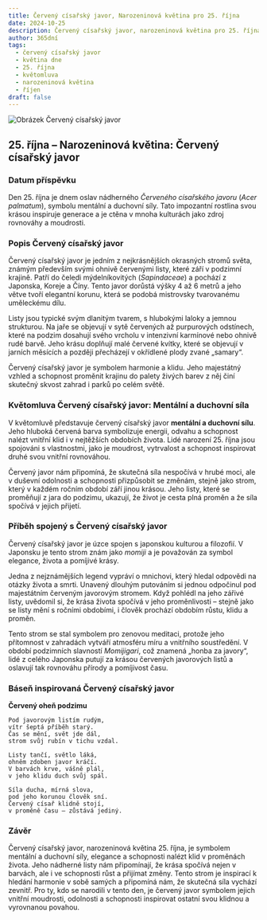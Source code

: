 ```yaml
---
title: Červený císařský javor, Narozeninová květina pro 25. října
date: 2024-10-25
description: Červený císařský javor, narozeninová květina pro 25. října, je symbolem Mentální a duchovní síla. Objevte její jedinečný význam, fascinující příběhy a poezii, která oslavuje její krásu.
author: 365dní
tags:
  - červený císařský javor
  - květina dne
  - 25. října
  - květomluva
  - narozeninová květina
  - říjen
draft: false
---
```


![Obrázek Červený císařský javor](https://cdn.pixabay.com/photo/2016/12/22/03/34/red-leaves-1924443_1280.jpg#center)


## 25. října – Narozeninová květina: Červený císařský javor

### Datum příspěvku

Den 25. října je dnem oslav nádherného _Červeného císařského javoru_ (_Acer palmatum_), symbolu mentální a duchovní síly. Tato impozantní rostlina svou krásou inspiruje generace a je ctěna v mnoha kulturách jako zdroj rovnováhy a moudrosti.

### Popis Červený císařský javor

Červený císařský javor je jedním z nejkrásnějších okrasných stromů světa, známým především svými ohnivě červenými listy, které září v podzimní krajině. Patří do čeledi mýdelníkovitých (_Sapindaceae_) a pochází z Japonska, Koreje a Číny. Tento javor dorůstá výšky 4 až 6 metrů a jeho větve tvoří elegantní korunu, která se podobá mistrovsky tvarovanému uměleckému dílu.

Listy jsou typické svým dlanitým tvarem, s hlubokými laloky a jemnou strukturou. Na jaře se objevují v sytě červených až purpurových odstínech, které na podzim dosahují svého vrcholu v intenzivní karmínové nebo ohnivě rudé barvě. Jeho krásu doplňují malé červené kvítky, které se objevují v jarních měsících a později přecházejí v okřídlené plody zvané „samary“.

Červený císařský javor je symbolem harmonie a klidu. Jeho majestátný vzhled a schopnost proměnit krajinu do palety živých barev z něj činí skutečný skvost zahrad i parků po celém světě.

### Květomluva Červený císařský javor: Mentální a duchovní síla

V květomluvě představuje červený císařský javor **mentální a duchovní sílu**. Jeho hluboká červená barva symbolizuje energii, odvahu a schopnost nalézt vnitřní klid i v nejtěžších obdobích života. Lidé narození 25. října jsou spojováni s vlastnostmi, jako je moudrost, vytrvalost a schopnost inspirovat druhé svou vnitřní rovnováhou.

Červený javor nám připomíná, že skutečná síla nespočívá v hrubé moci, ale v duševní odolnosti a schopnosti přizpůsobit se změnám, stejně jako strom, který v každém ročním období září jinou krásou. Jeho listy, které se proměňují z jara do podzimu, ukazují, že život je cesta plná proměn a že síla spočívá v jejich přijetí.

### Příběh spojený s Červený císařský javor

Červený císařský javor je úzce spojen s japonskou kulturou a filozofií. V Japonsku je tento strom znám jako _momiji_ a je považován za symbol elegance, života a pomíjivé krásy.

Jedna z nejznámějších legend vypráví o mnichovi, který hledal odpovědi na otázky života a smrti. Unavený dlouhým putováním si jednou odpočinul pod majestátním červeným javorovým stromem. Když pohlédl na jeho zářivé listy, uvědomil si, že krása života spočívá v jeho proměnlivosti – stejně jako se listy mění s ročními obdobími, i člověk prochází obdobím růstu, klidu a proměn.

Tento strom se stal symbolem pro zenovou meditaci, protože jeho přítomnost v zahradách vytváří atmosféru míru a vnitřního soustředění. V období podzimních slavností _Momijigari_, což znamená „honba za javory“, lidé z celého Japonska putují za krásou červených javorových listů a oslavují tak rovnováhu přírody a pomíjivost času.

### Báseň inspirovaná Červený císařský javor

**Červený oheň podzimu**

```
Pod javorovým listím rudým,  
vítr šeptá příběh starý.  
Čas se mění, svět jde dál,  
strom svůj rubín v tichu vzdal.  

Listy tančí, světlo láká,  
ohněm zdoben javor kráčí.  
V barvách krve, vášně plál,  
v jeho klidu duch svůj spál.  

Síla ducha, mírná slova,  
pod jeho korunou člověk sní.  
Červený císař klidně stojí,  
v proměně času – zůstává jediný.  
```

### Závěr

Červený císařský javor, narozeninová květina 25. října, je symbolem mentální a duchovní síly, elegance a schopnosti nalézt klid v proměnách života. Jeho nádherné listy nám připomínají, že krása spočívá nejen v barvách, ale i ve schopnosti růst a přijímat změny. Tento strom je inspirací k hledání harmonie v sobě samých a připomíná nám, že skutečná síla vychází zevnitř. Pro ty, kdo se narodili v tento den, je červený javor symbolem jejich vnitřní moudrosti, odolnosti a schopnosti inspirovat ostatní svou klidnou a vyrovnanou povahou.